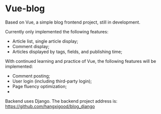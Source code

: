 # Vue-blog
Based on Vue, a simple blog frontend project, still in development.

Currently only implemented the following features:
- Article list, single article display;
- Comment display;
- Articles displayed by tags, fields, and publishing time;

With continued learning and practice of Vue, the following features will be implemented:
- Comment posting;
- User login (including third-party login);
- Page fluency optimization;
- 
Backend uses Django. The backend project address is: https://github.com/hangxigood/blog_django

